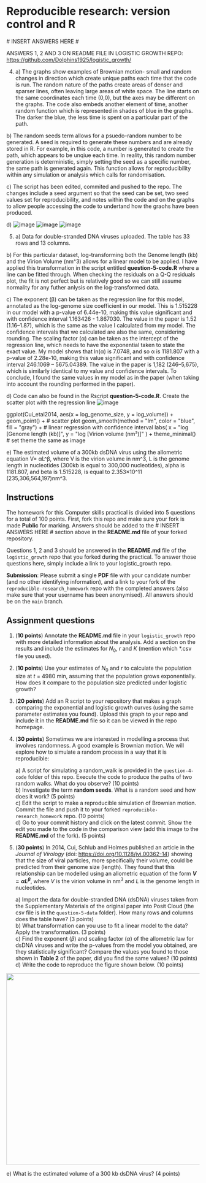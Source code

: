 # Reproducible research: version control and R

\# INSERT ANSWERS HERE #

ANSWERS 1, 2 AND 3 ON README FILE IN LOGISTIC GROWTH REPO: https://github.com/Dolphins1925/logistic_growth/

4. a) The graphs show examples of Brownian motion- small and random changes in direction which create unique paths each time that the code is run. The random nature of the paths create areas of denser and sparser lines, often leaving large areas of white space. The line starts on the same coordinates each time (0,0), but the axes may be different on the graphs. The code also embeds another element of time, another random function which is represented in shades of blue in the graphs. The darker the blue, the less time is spent on a particular part of the path.

b) The random seeds term allows for a psuedo-random number to be generated. A seed is required to generate these numbers and are already stored in R. For example, in this code, a number is generated to create the path, which appears to be unqiue each time. In reality, this random number generation is deterministic, simply setting the seed as a specific number, the same path is generated again. This function allows for reproducibility within any simulation or analysis which calls for randomisation.

c) The script has been edited, commited and pushed to the repo. The changes include a seed argument so that the seed can be set, two seed values set for reproducibility, and notes within the code and on the graphs to allow people accessing the code to undertand how the graohs have been produced.

d)
![image](https://github.com/user-attachments/assets/a21451bd-7e14-452c-90ca-d44d08030ac9)
![image](https://github.com/user-attachments/assets/77594a6a-9588-4ea8-8233-545796f21044)
![image](https://github.com/user-attachments/assets/6bdf147a-530b-48dd-8b5f-2e707d54b1c7)

5. a) Data for double-stranded DNA viruses uploaded. The table has 33 rows and 13 columns.

b) For this particular dataset, log-transforming both the Genome length (kb) and the Virion Volume (nm^3) allows for a linear model to be applied. I have applied this transformation in the script entitled **question-5-code.R** where a line can be fitted through. When checking the residuals on a Q-Q residuals plot, the fit is not perfect but is relatively good so we can still assume normality for any futher anlysis on the log-transformed data.

c) The exponent (β) can be taken as the regression line for this model, annotated as the log-genome size coefficient in our model. This is 1.515228 in our model with a p-value of 6.44e-10, making this value significant and with confidence interval 1.163426 - 1.867030. The value in the paper is 1.52 (1.16–1.87), which is the same as the value I calculated from my model. The confidence intervals that we calculated are also the same, considering rounding. The scaling factor (α) can be taken as the intercept of the regression line, which needs to have the exponential taken to state the exact value. My model shows that ln(α) is 7.0748, and so α is 1181.807 with a p-value of 2.28e-10, making this value significant and with confidence interval 246.1069 – 5675.04389. The value in the paper is 1,182 (246–5,675), which is similarly identical to my value and confidence intervals. To conclude, I found the same values in my model as in the paper (when taking into account the rounding performed in the paper).

d) Code can also be found in the Rscript **question-5-code.R**. Create the scatter plot with the regression line
![image](https://github.com/user-attachments/assets/e9f44f47-0e84-4576-86bf-d04fcaf03cc2)

ggplot(Cui_etal2014, aes(x = log_genome_size, y = log_volume)) +
  geom_point() +  # scatter plot
  geom_smooth(method = "lm", color = "blue", fill = "gray") +  # linear regression with confidence interval
  labs(
    x = "log [Genome length (kb)]",
    y = "log [Virion volume (nm³)]"
  ) +
  theme_minimal() # set theme the same as image

e) The estimated volume of a 300kb dsDNA virus using the allometric equation V= αL^β, where V is the virion volume in nm^3, L is the genome length in nucleotides (300kb is equal to 300,000 nucleotides), alpha is 1181.807, and beta is 1.515228, is equal to 2.353×10^11 (235,306,564,197)nm^3.

## Instructions

The homework for this Computer skills practical is divided into 5 questions for a total of 100 points. First, fork this repo and make sure your fork is made **Public** for marking. Answers should be added to the # INSERT ANSWERS HERE # section above in the **README.md** file of your forked repository.

Questions 1, 2 and 3 should be answered in the **README.md** file of the `logistic_growth` repo that you forked during the practical. To answer those questions here, simply include a link to your logistic_growth repo.

**Submission**: Please submit a single **PDF** file with your candidate number (and no other identifying information), and a link to your fork of the `reproducible-research_homework` repo with the completed answers (also make sure that your username has been anonymised). All answers should be on the `main` branch.

## Assignment questions 

1) (**10 points**) Annotate the **README.md** file in your `logistic_growth` repo with more detailed information about the analysis. Add a section on the results and include the estimates for $N_0$, $r$ and $K$ (mention which *.csv file you used).
   
2) (**10 points**) Use your estimates of $N_0$ and $r$ to calculate the population size at $t$ = 4980 min, assuming that the population grows exponentially. How does it compare to the population size predicted under logistic growth? 

3) (**20 points**) Add an R script to your repository that makes a graph comparing the exponential and logistic growth curves (using the same parameter estimates you found). Upload this graph to your repo and include it in the **README.md** file so it can be viewed in the repo homepage.
   
4) (**30 points**) Sometimes we are interested in modelling a process that involves randomness. A good example is Brownian motion. We will explore how to simulate a random process in a way that it is reproducible:

   a) A script for simulating a random_walk is provided in the `question-4-code` folder of this repo. Execute the code to produce the paths of two random walks. What do you observe? (10 points) \
   b) Investigate the term **random seeds**. What is a random seed and how does it work? (5 points) \
   c) Edit the script to make a reproducible simulation of Brownian motion. Commit the file and push it to your forked `reproducible-research_homework` repo. (10 points) \
   d) Go to your commit history and click on the latest commit. Show the edit you made to the code in the comparison view (add this image to the **README.md** of the fork). (5 points) 

5) (**30 points**) In 2014, Cui, Schlub and Holmes published an article in the *Journal of Virology* (doi: https://doi.org/10.1128/jvi.00362-14) showing that the size of viral particles, more specifically their volume, could be predicted from their genome size (length). They found that this relationship can be modelled using an allometric equation of the form **$`V = \alpha L^{\beta}`$**, where $`V`$ is the virion volume in nm<sup>3</sup> and $`L`$ is the genome length in nucleotides.

   a) Import the data for double-stranded DNA (dsDNA) viruses taken from the Supplementary Materials of the original paper into Posit Cloud (the csv file is in the `question-5-data` folder). How many rows and columns does the table have? (3 points)\
   b) What transformation can you use to fit a linear model to the data? Apply the transformation. (3 points) \
   c) Find the exponent ($\beta$) and scaling factor ($\alpha$) of the allometric law for dsDNA viruses and write the p-values from the model you obtained, are they statistically significant? Compare the values you found to those shown in **Table 2** of the paper, did you find the same values? (10 points) \
   d) Write the code to reproduce the figure shown below. (10 points) 

  <p align="center">
     <img src="https://github.com/josegabrielnb/reproducible-research_homework/blob/main/question-5-data/allometric_scaling.png" width="600" height="500">
  </p>

  e) What is the estimated volume of a 300 kb dsDNA virus? (4 points) 
